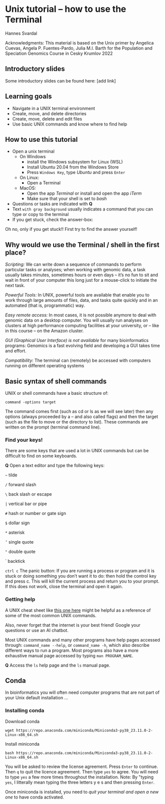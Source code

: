 # Unix tutorial – how to use the Terminal
Hannes Svardal

Acknowledgments:
This material is based on the Unix primer by Angelica Cuevas, Angela P. Fuentes-Pardo, Julia M.I. Barth
for the Population and Speciation Genomics Course in Cesky Krumlov 2022

## Introductory slides

Some introductory slides can be found here: [add link]

## Learning goals

- Navigate in a UNIX terminal environment
- Create, move, and delete directories
- Create, move, delete and edit files
- Use basic UNIX commands and know where to find help

## How to use this tutorial

- Open a unix terminal
  - On Windows
    - install the Windows subsystem for Linux (WSL)
    - Install Ubuntu 20.04 from the Windows Store
    - Press `Windows Key`, type *Ubuntu* and press `Enter`
  - On Linux:
    - Open a Terminal
  - MacOS:
    - Open the app *Terminal* or install and open the app *iTerm*
    - Make sure that your shell is set to *bash*
- Questions or tasks are indicated with **Q**
- Text `with gray background` usually indicates a command that you can type or copy to the terminal
- If you get stuck, check the answer-box:


Oh no, only if you get stuck!! First try to find the answer yourself!

## Why would we use the Terminal / shell in the first place?

*Scripting:* We can write down a sequence of commands to perform particular tasks or analyses;
when working with genomic data, a task usually takes minutes, sometimes hours or even days – it’s no fun to sit and wait in front of your computer this long just for a mouse-click to initiate the next task.

*Powerful Tools:* In UNIX, powerful tools are available that enable you to work through large amounts of files, data, and tasks quite quickly and in an automated (that is, programmatic) way.

*Easy remote access:* In most cases, it is not possible anymore to deal with genomic data on a desktop computer. You will usually run analyses on clusters at high performance computing facilities at your university, or – like in this course – on the Amazon cluster.

*GUI (Graphical User Interface) is not available* for many bioinformatics programs: Genomics is a fast evolving field and developing a GUI takes time and effort.

*Compatibility:* The terminal can (remotely) be accessed with computers running on different operating systems

## Basic syntax of shell commands

UNIX or shell commands have a basic structure of:
```
command -options target
```
The command comes first (such as cd or ls as we will see later) then any options (always proceeded by a – and also called flags) and then the target (such as the file to move or the directory to list). These commands are written on the prompt (terminal command line).

### Find your keys!

There are some keys that are used a lot in UNIX commands but can be difficult to find on some keyboards.

**Q** Open a text editor and type the following keys:

`~` tilde

`/` forward slash

`\` back slash or escape

`|` vertical bar or pipe

`#` hash or number or gate sign

`$` dollar sign

`*` asterisk

`’` single quote

`"` double quote

`  backtick

`ctrl c` The panic button: If you are running a process or 
program and it is stuck or doing something you don’t want it to
do: then hold the control key and press c. 
This will kill the current process and return you to your prompt.
If this does not work, close the terminal and open it again.

### Getting help

A UNIX cheat sheet like [this one here](https://files.fosswire.com/2007/08/fwunixref.pdf) might be helpful 
as a reference of some of the most common UNIX commands. <br>

Also, never forget that the internet is your best friend! Google your questions or use an AI chatbot. <br>

Most UNIX commands and many other programs have help pages accessed through: `command_name --help`, or `command_name -h`,
which also describe different ways to run a program.
Most programs also have a more exhaustive manual page accessed by typing `man PROGRAM_NAME`.

**Q** Access the `ls` help page and the `ls` manual page.







## Conda

In bioinformatics you will often need computer programs that are not part of your Unix default installation ...

### Installing conda

Download conda

```
wget https://repo.anaconda.com/miniconda/Miniconda3-py38_23.11.0-2-Linux-x86_64.sh
```

Install miniconda

```
bash https://repo.anaconda.com/miniconda/Miniconda3-py38_23.11.0-2-Linux-x86_64.sh
```
You will be asked to review the license agreement. Press `Enter` to continue. Then `q` to quit the licence agreement. 
Then type `yes` to agree. You will need to type `yes` a few more times throughout the installation. Note: By "typing `yes`, I litterally mean typing the three letters y e s and then pressing `Enter`.

Once miniconda is installed, you need to *quit your terminal and open a new one* to have conda activated.







